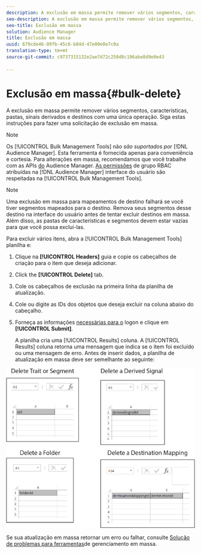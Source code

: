```yaml
---
description: A exclusão em massa permite remover vários segmentos, características, pastas, sinais derivados e destinos com uma única operação. Siga estas instruções para fazer uma solicitação de exclusão em massa.
seo-description: A exclusão em massa permite remover vários segmentos, características, pastas, sinais derivados e destinos com uma única operação. Siga estas instruções para fazer uma solicitação de exclusão em massa.
seo-title: Exclusão em massa
solution: Audience Manager
title: Exclusão em massa
uuid: 679cde46-09fb-45c6-b84d-47e00e0e7c0a
translation-type: tm+mt
source-git-commit: c9737315132e2ae7d72c250d8c196abe8d9e0e43

---
```



# Exclusão em massa{#bulk-delete}

A exclusão em massa permite remover vários segmentos, características, pastas, sinais derivados e destinos com uma única operação. Siga estas instruções para fazer uma solicitação de exclusão em massa.

<!-- 

<p>t_bulk_delete.xml </p>

 -->

>[!NOTE]
>
>Os [!UICONTROL Bulk Management Tools] não *são suportados por* [!DNL Audience Manager]. Esta ferramenta é fornecida apenas para conveniência e cortesia. Para alterações em massa, recomendamos que você trabalhe com as APIs [do](../../api/rest-api-main/aam-api-getting-started.md) Audience Manager. [As permissões](../../features/administration/administration-overview.md) de grupo RBAC atribuídas na [!DNL Audience Manager] interface do usuário são respeitadas na [!UICONTROL Bulk Management Tools].

>[!NOTE]
>
>Uma exclusão em massa para mapeamentos de destino falhará se você tiver segmentos mapeados para o destino. Remova seus segmentos desse destino na interface do usuário antes de tentar excluir destinos em massa. Além disso, as pastas de características e segmentos devem estar vazias para que você possa excluí-las.

Para excluir vários itens, abra a [!UICONTROL Bulk Management Tools] planilha e:

1. Clique na **[!UICONTROL Headers]** guia e copie os cabeçalhos de criação para o item que deseja adicionar.
2. Click the **[!UICONTROL Delete]** tab.
3. Cole os cabeçalhos de exclusão na primeira linha da planilha de atualização.
4. Cole ou digite as IDs dos objetos que deseja excluir na coluna abaixo do cabeçalho.
5. Forneça as informações [necessárias para o](../../reference/bulk-management-tools/bulk-management-intro.md#auth-reqs) logon e clique em **[!UICONTROL Submit]**.

   A planilha cria uma [!UICONTROL Results] coluna. A [!UICONTROL Results] coluna retorna uma mensagem que indica se o item foi excluído ou uma mensagem de erro.
Antes de inserir dados, a planilha de atualização em massa deve ser semelhante ao seguinte:

![](assets/delete.png)

Se sua atualização em massa retornar um erro ou falhar, consulte [Solução de problemas para ferramentas](../../reference/bulk-management-tools/bulk-troubleshooting.md)de gerenciamento em massa.
